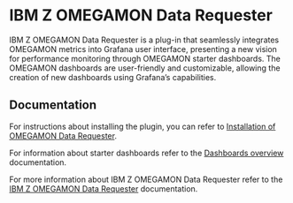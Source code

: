 # IBM Z OMEGAMON Data Requester

IBM Z OMEGAMON Data Requester is a plug-in that seamlessly integrates OMEGAMON metrics into Grafana user interface, presenting a new vision for performance monitoring through OMEGAMON starter dashboards. The OMEGAMON dashboards are user-friendly and customizable, allowing the creation of new dashboards using Grafana’s capabilities.

## Documentation

For instructions about installing the plugin, you can refer to [Installation of OMEGAMON Data Requester](https://www.ibm.com/docs/en/zodr?topic=requester-installation-omegamon-data).

For information about starter dashboards refer to the [Dashboards overview](https://www.ibm.com/docs/en/zodr?topic=requester-dashboards-overview) documentation.

For more information about IBM Z OMEGAMON Data Requester refer to the [IBM Z OMEGAMON Data Requester](https://www.ibm.com/docs/en/zodr?topic=z-omegamon-data-requester) documentation.
